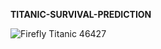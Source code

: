 **TITANIC-SURVIVAL-PREDICTION**

![Firefly Titanic 46427](https://github.com/user-attachments/assets/a0c02e3a-5c46-4bd0-a026-549e5fb0bb0f)
